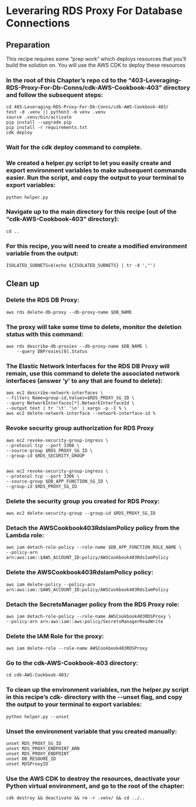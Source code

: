 # Leveraring RDS Proxy For Database Connections
## Preparation
This recipe requires some “prep work” which deploys resources that you’ll build the solution on. You will use the AWS CDK to deploy these resources 

### In the root of this Chapter’s repo cd to the “403-Leveraging-RDS-Proxy-For-Db-Conns/cdk-AWS-Cookbook-403” directory and follow the subsequent steps: 
```
cd 403-Leveraging-RDS-Proxy-For-Db-Conns/cdk-AWS-Cookbook-403/
test -d .venv || python3 -m venv .venv
source .venv/bin/activate
pip install --upgrade pip
pip install -r requirements.txt
cdk deploy
```

### Wait for the cdk deploy command to complete. 

### We created a helper.py script to let you easily create and export environment variables to make subsequent commands easier. Run the script, and copy the output to your terminal to export variables:

`python helper.py`

### Navigate up to the main directory for this recipe (out of the “cdk-AWS-Cookbook-403” directory):

`cd ..`

### For this recipe, you will need to create a modified environment variable from the output:

`ISOLATED_SUBNETS=$(echo ${ISOLATED_SUBNETS} | tr -d ',"')`


## Clean up 
### Delete the RDS DB Proxy:

`aws rds delete-db-proxy --db-proxy-name $DB_NAME`

### The proxy will take some time to delete, monitor the deletion status with this command:
```
aws rds describe-db-proxies --db-proxy-name $DB_NAME \
    --query DBProxies[0].Status
```

### The Elastic Network Interfaces for the RDS DB Proxy will remain, use this command to delete the associated network interfaces (answer ‘y’ to any that are found to delete): 
```
aws ec2 describe-network-interfaces \
--filters Name=group-id,Values=$RDS_PROXY_SG_ID \
--query NetworkInterfaces[*].NetworkInterfaceId \
--output text | tr '\t' '\n' | xargs -p -I % \
aws ec2 delete-network-interface --network-interface-id %
```

### Revoke security group authorization for RDS Proxy
```
aws ec2 revoke-security-group-ingress \
--protocol tcp --port 3306 \
--source-group $RDS_PROXY_SG_ID \
--group-id $RDS_SECURITY_GROUP


aws ec2 revoke-security-group-ingress \
--protocol tcp --port 3306 \
--source-group $DB_APP_FUNCTION_SG_ID \
--group-id $RDS_PROXY_SG_ID
```

### Delete the security group you created for RDS Proxy:

`aws ec2 delete-security-group --group-id $RDS_PROXY_SG_ID`

### Detach the AWSCookbook403RdsIamPolicy policy from the Lambda role:
```
aws iam detach-role-policy --role-name $DB_APP_FUNCTION_ROLE_NAME \
--policy-arn arn:aws:iam::$AWS_ACCOUNT_ID:policy/AWSCookbook403RdsIamPolicy
```

### Delete the AWSCookbook403RdsIamPolicy policy: 

`aws iam delete-policy --policy-arn arn:aws:iam::$AWS_ACCOUNT_ID:policy/AWSCookbook403RdsIamPolicy`

### Detach the SecretsManager policy from the RDS Proxy role:
```
aws iam detach-role-policy --role-name AWSCookbook403RDSProxy \
--policy-arn arn:aws:iam::aws:policy/SecretsManagerReadWrite
```

### Delete the IAM Role for the proxy:

`aws iam delete-role --role-name AWSCookbook403RDSProxy`

### Go to the cdk-AWS-Cookbook-403 directory:

`cd cdk-AWS-Cookbook-403/`

### To clean up the environment variables, run the helper.py script in this recipe’s cdk- directory with the --unset flag, and copy the output to your terminal to export variables:

`python helper.py --unset`

### Unset the environment variable that you created manually: 
```
unset RDS_PROXY_SG_ID
unset RDS_PROXY_ENDPOINT_ARN
unset RDS_PROXY_ENDPOINT
unset DB_RESOURE_ID
unset RDSProxyID
```

### Use the AWS CDK to destroy the resources, deactivate your Python virtual environment, and go to the root of the chapter:

`cdk destroy && deactivate && rm -r .venv/ && cd ../..`


